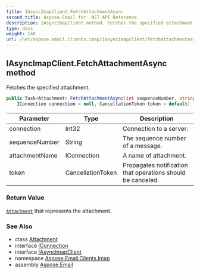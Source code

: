 ```yaml
---
title: IAsyncImapClient.FetchAttachmentAsync
second_title: Aspose.Email for .NET API Reference
description: IAsyncImapClient method. Fetches the specified attachment
type: docs
weight: 140
url: /net/aspose.email.clients.imap/iasyncimapclient/fetchattachmentasync/
---
```

## IAsyncImapClient.FetchAttachmentAsync method

Fetches the specified attachment.

```csharp
public Task<Attachment> FetchAttachmentAsync(int sequenceNumber, string attachmentName, 
    IConnection connection = null, CancellationToken token = default)
```

| Parameter | Type | Description |
| --- | --- | --- |
| connection | Int32 | Connection to a server. |
| sequenceNumber | String | The sequence number of a message. |
| attachmentName | IConnection | A name of attachment. |
| token | CancellationToken | Propagates notification that operations should be canceled. |

### Return Value

[`Attachment`](../../../aspose.email/attachment/) that represents the attachment.

### See Also

* class [Attachment](../../../aspose.email/attachment/)
* interface [IConnection](../../../aspose.email.clients/iconnection/)
* interface [IAsyncImapClient](../)
* namespace [Aspose.Email.Clients.Imap](../../iasyncimapclient/)
* assembly [Aspose.Email](../../../)


